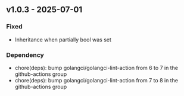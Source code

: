 ## v1.0.3 - 2025-07-01
### Fixed
* Inheritance when partially bool was set
### Dependency
* chore(deps): bump golangci/golangci-lint-action from 6 to 7 in the github-actions group
* chore(deps): bump golangci/golangci-lint-action from 7 to 8 in the github-actions group
